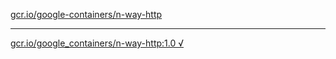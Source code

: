 [gcr.io/google-containers/n-way-http](https://hub.docker.com/r/sqeven/n-way-http/tags/) 

----
[gcr.io/google_containers/n-way-http:1.0 √](https://hub.docker.com/r/sqeven/n-way-http/tags/)

